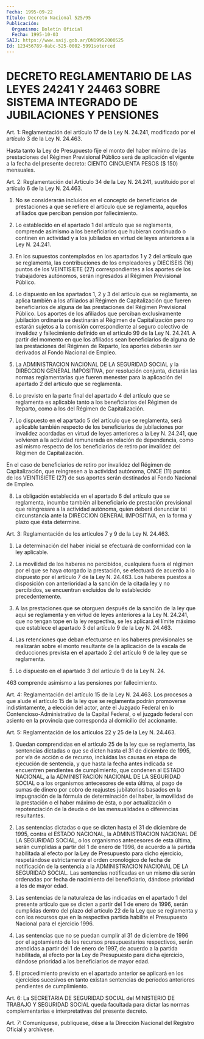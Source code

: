 ```yaml
---
Fecha: 1995-09-22
Título: Decreto Nacional 525/95
Publicación:
  Organismo: Boletín Oficial
  Fecha: 1995-10-03
SAIJ: https://www.saij.gob.ar/DN19952000525
Id: 123456789-0abc-525-0002-5991soterced
---
```

# DECRETO REGLAMENTARIO DE LAS LEYES 24241 Y 24463 SOBRE SISTEMA INTEGRADO DE JUBILACIONES Y PENSIONES

<a id="1"></a>
Art. 1:  Reglamentación  del artículo 17 de la Ley N. 24.241, modificado por el artículo 3 de la Ley N. 24.463.

Hasta tanto la Ley de Presupuesto fije el monto del haber mínimo de las prestaciones del Régimen Previsional Público será de aplicación el vigente a la fecha del presente  decreto: CIENTO CINCUENTA PESOS ($ 150) mensuales.

<a id="2"></a>
Art.  2: Reglamentación del Artículo  34  de  la  Ley  N. 24.241, sustituido por el artículo 6 de la Ley N. 24.463.

1. No se  considerarán  incluidos en el concepto de beneficiarios de prestaciones a que se refiere  el  artículo  que  se reglamenta, aquellos    afiliados    que  perciban  pensión  por  fallecimiento.

2. Lo establecido en el apartado 1 del artículo que se reglamenta, comprende asimismo  a  los  beneficiarios  que hubieran continuado o continen en actividad y a los jubilados en  virtud de leyes anteriores a la Ley N. 24.241.

3. En  los  supuestos  contemplados  en los apartados 1 y 2 del artículo que se reglamenta, las contribuciones de los empleadores y DIECISEIS  (16) puntos de los VEINTISIETE (27)  correspondientes  a los aportes  de  los  trabajadores  autónomos, serán ingresados al Régimen Previsional Público.

4. Lo dispuesto en los apartados 1, 2 y 3 del artículo  que  se reglamenta,  se aplica  también  a  los  afiliados  al  Régimen de Capitalización que fueren beneficiarios de alguna de las prestaciones  del Régimen Previsional Público. Los aportes  de  los afiliados  que  perciban  exclusivamente  jubilación  ordinaria  se destinarán al Régimen  de  Capitalización pero no estarán sujetos a la comisión correspondiente  al  seguro  colectivo  de  invalidez y fallecimiento  definido  en  el  artículo 99 de la Ley N. 24.241.  A partir  del  momento  en que los afiliados  sean  beneficiarios  de alguna de las prestaciones  del  Régimen  de  Reparto,  los aportes deberán ser derivados al Fondo Nacional de Empleo.

5. La  ADMINISTRACION  NACIONAL  DE  LA  SEGURIDAD SOCIAL y  la DIRECCION GENERAL IMPOSITIVA, por resolución conjunta, dictarán las normas reglamentarias que fueren menester para  la  aplicación  del apartado 2 del artículo que se reglamenta.

6. Lo previsto en la parte final del apartado 4 del artículo que se reglamenta es aplicable tanto a los beneficiarios del Régimen de Reparto, como a los del Régimen de Capitalización.

7. Lo dispuesto en el apartado 5 del artículo que se reglamenta, será aplicable también respecto de los beneficiarios de jubilaciones  por invalidez acordadas en virtud de leyes anteriores a la Ley N. 24.241,  que  volvieren  a  la  actividad  remunerada en relación de dependencia, como así mismo respecto de los beneficiarios de retiro por invalidez del Régimen de Capitalización.

En el caso de beneficiarios de retiro por invalidez del  Régimen de Capitalización,  que reingresen a la actividad autónoma, ONCE  (11) puntos de los VEINTISIETE  (27)  de sus aportes serán destinados al Fondo Nacional de Empleo.

8. La obligación establecida en el apartado 6 del artículo que se reglamenta,  incumbe  también  al  beneficiario    de    prestación previsional  que reingresare a la actividad autónoma, quien  deberá denunciar tal  circunstancia ante la DIRECCION GENERAL IMPOSITIVA, en la forma y plazo que ésta determine.

<a id="3"></a>
Art. 3: Reglamentación de los  artículos  7 y 9 de la Ley N. 24.463.

1. La determinación del haber inicial se efectuará  de conformidad con la ley aplicable.

2. La movilidad de los haberes no percibidos,  cualquiera fuera el régimen por el que se haya otorgado la prestación, se efectuará de acuerdo a lo dispuesto por el artículo 7 de la Ley N. 24.463. Los haberes puestos a disposición con anterioridad a la sanción  de  la citada   ley  y  no  percibidos,  se  encuentran  excluidos  de  lo establecido precedentemente.

3. A las prestaciones que se otorguen después de la sanción de la ley que aquí se reglamenta y en virtud de leyes anteriores a la Ley N. 24.241,  que no tengan tope en la ley respectiva, se les aplicará el límite máximo  que  establece el apartado 3 del artículo 9 de la Ley N. 24.463.

4. Las retenciones que deban efectuarse en los haberes previsionales  se  realizarán  sobre  el  monto  resultante  de  la aplicación de la escala  de  deducciones  prevista en el apartado 2 del artículo 9 de la ley que se reglamenta.

5. Lo dispuesto en el apartado 3 del artículo 9 de la Ley N. 24.

463  comprende  asimismo  a  las  pensiones  por  fallecimiento.

<a id="4"></a>
Art.  4: Reglamentación del artículo 15 de la Ley N. 24.463.  Los procesos a que  alude  el  artículo  15 de la ley que se reglamenta podrán promoverse indistintamente, a elección  del  actor,  ante el Juzgado  Federal  en  lo  Contencioso-Administrativo  de la Capital Federal,  o el  juzgado  federal  con asiento en la provincia  que corresponda al domicilio del accionante.

<a id="5"></a>
Art. 5: Reglamentación de los artículos 22 y 25 de la Ley N. 24.463.

1.  Quedan comprendidas en el artículo  25  de  la  ley  que  se reglamenta,  las sentencias dictadas o que se dicten hasta el 31 de diciembre de 1995,  por  vía  de acción o de recurso, incluidas las causas en etapa de ejecución de  sentencia,  y  que  hasta la fecha antes  indicada  se  encuentren  pendientes  de  cumplimiento,  que condenen  al  ESTADO NACIONAL, a la ADMINISTRACION NACIONAL  DE  LA SEGURIDAD SOCIAL  o a los organismos antecesores de esta última, al pago de sumas de dinero por cobro de reajustes jubilatorios basados en la impugnación de la fórmula  de  determinación  del haber, la movilidad  de la  prestación  o  el  haber  máximo de ésta, o  por actualización o repotenciación de la deuda o de las mensualidades o diferencias resultantes.

2. Las  sentencias  dictadas  o que se dicten hasta  el  31  de diciembre  de 1995, contra el ESTADO  NACIONAL,  la  ADMINISTRACION NACIONAL DE  LA  SEGURIDAD  SOCIAL, o los organismos antecesores de esta última, serán cumplidas a  partir  del 1 de enero de 1996, de acuerdo a la partida habilitada al efecto por la Ley de Presupuesto para  dicho  ejercicio,  respetándose  estrictamente    el    orden cronológico   de  fecha  de  notificación  de  la  sentencia  a  la ADMINISTRACION  NACIONAL  DE  LA  SEGURIDAD  SOCIAL. Las sentencias notificadas en un mismo día serán ordenadas por fecha de nacimiento del  beneficiario,  dándose  prioridad  a  los  de  mayor  edad.

3. Las  sentencias  de  la  naturaleza de las indicadas  en  el apartado 1 del presente artículo  que  se  dicten a partir del 1 de enero de 1996, serán cumplidas dentro del plazo  del artículo 22 de la  Ley que se reglamenta y con los recursos que en  la  respectiva partida  habilite  el  Presupuesto  Nacional para el ejercicio 1996.

4. Las sentencias que no se puedan  cumplir al 31 de diciembre de 1996 por el agotamiento de los recursos presupuestarios respectivos, serán atendidas a partir del  1  de  enero de 1997, de acuerdo a la partida habilitada, al efecto por la Ley de Presupuesto  para  dicha  ejercicio,  dándose  prioridad    a   los beneficiarios de mayor edad.

5. El procedimiento previsto en el apartado anterior se aplicará en los ejercicios sucesivos en tanto existan sentencias de períodos anteriores pendientes de cumplimiento.

<a id="6"></a>
Art.  6:  La  SECRETARIA  DE  SEGURIDAD  SOCIAL del MINISTERIO DE TRABAJO Y SEGURIDAD SOCIAL queda facultada para  dictar  las normas complementarias    e    interpretativas  del  presente  decreto.

<a id="7"></a>
Art. 7: Comuníquese, publíquese,  dése a la Dirección Nacional del Registro Oficial y archívese.